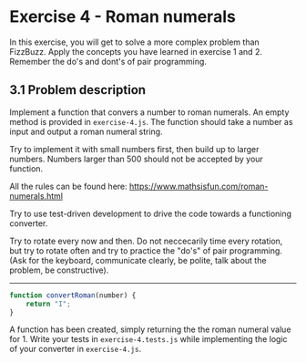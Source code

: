 # Exercise 4 - Roman numerals 

In this exercise, you will get to solve a more complex problem than FizzBuzz. 
Apply the concepts you have learned in exercise 1 and 2. Remember the do's and dont's of pair programming.

## 3.1 Problem description

Implement a function that convers a number to roman numerals. An empty method is provided in `exercise-4.js`. The function should take a number as input and output a roman numeral string.

Try to implement it with small numbers first, then build up to larger numbers. Numbers larger than 500 should not be accepted by your function. 

All the rules can be found here: https://www.mathsisfun.com/roman-numerals.html

Try to use test-driven development to drive the code towards a functioning converter. 

Try to rotate every now and then. Do not neccecarily time every rotation, but try to rotate often and try to practice the "do's" of pair programming. (Ask for the keyboard, communicate clearly, be polite, talk about the problem, be constructive).

---
```javascript
function convertRoman(number) {
    return "I";
}
```

A function has been created, simply returning the the roman numeral value for 1. Write your tests in `exercise-4.tests.js` while implementing the logic of your converter in `exercise-4.js`.
